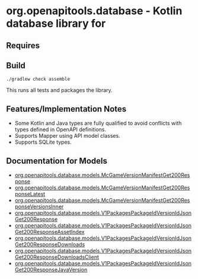 # org.openapitools.database - Kotlin database library for 

## Requires


## Build

```
./gradlew check assemble
```

This runs all tests and packages the library.

## Features/Implementation Notes

* Some Kotlin and Java types are fully qualified to avoid conflicts with types defined in OpenAPI definitions.
* Supports Mapper using API model classes.
* Supports SQLite types.

<a id="documentation-for-models"></a>
## Documentation for Models

 - [org.openapitools.database.models.McGameVersionManifestGet200Response](docs/McGameVersionManifestGet200Response.md)
 - [org.openapitools.database.models.McGameVersionManifestGet200ResponseLatest](docs/McGameVersionManifestGet200ResponseLatest.md)
 - [org.openapitools.database.models.McGameVersionManifestGet200ResponseVersionsInner](docs/McGameVersionManifestGet200ResponseVersionsInner.md)
 - [org.openapitools.database.models.V1PackagesPackageIdVersionIdJsonGet200Response](docs/V1PackagesPackageIdVersionIdJsonGet200Response.md)
 - [org.openapitools.database.models.V1PackagesPackageIdVersionIdJsonGet200ResponseAssetIndex](docs/V1PackagesPackageIdVersionIdJsonGet200ResponseAssetIndex.md)
 - [org.openapitools.database.models.V1PackagesPackageIdVersionIdJsonGet200ResponseDownloads](docs/V1PackagesPackageIdVersionIdJsonGet200ResponseDownloads.md)
 - [org.openapitools.database.models.V1PackagesPackageIdVersionIdJsonGet200ResponseDownloadsClient](docs/V1PackagesPackageIdVersionIdJsonGet200ResponseDownloadsClient.md)
 - [org.openapitools.database.models.V1PackagesPackageIdVersionIdJsonGet200ResponseJavaVersion](docs/V1PackagesPackageIdVersionIdJsonGet200ResponseJavaVersion.md)

